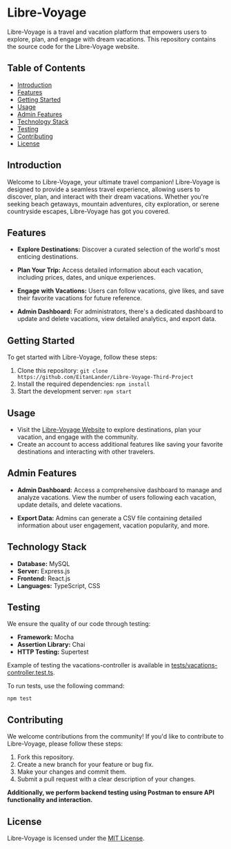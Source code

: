 ﻿# Libre-Voyage

Libre-Voyage is a travel and vacation platform that empowers users to explore, plan, and engage with dream vacations. This repository contains the source code for the Libre-Voyage website.

## Table of Contents

- [Introduction](#introduction)
- [Features](#features)
- [Getting Started](#getting-started)
- [Usage](#usage)
- [Admin Features](#admin-features)
- [Technology Stack](#technology-stack)
- [Testing](#testing)
- [Contributing](#contributing)
- [License](#license)

## Introduction

Welcome to Libre-Voyage, your ultimate travel companion! Libre-Voyage is designed to provide a seamless travel experience, allowing users to discover, plan, and interact with their dream vacations. Whether you're seeking beach getaways, mountain adventures, city exploration, or serene countryside escapes, Libre-Voyage has got you covered.

## Features

- **Explore Destinations:** Discover a curated selection of the world's most enticing destinations.
  
- **Plan Your Trip:** Access detailed information about each vacation, including prices, dates, and unique experiences.

- **Engage with Vacations:** Users can follow vacations, give likes, and save their favorite vacations for future reference.

- **Admin Dashboard:** For administrators, there's a dedicated dashboard to update and delete vacations, view detailed analytics, and export data.

## Getting Started

To get started with Libre-Voyage, follow these steps:

1. Clone this repository: `git clone https://github.com/EitanLander/Libre-Voyage-Third-Project`
2. Install the required dependencies: `npm install`
3. Start the development server: `npm start`

## Usage

- Visit the [Libre-Voyage Website] to explore destinations, plan your vacation, and engage with the community.
- Create an account to access additional features like saving your favorite destinations and interacting with other travelers.

## Admin Features

- **Admin Dashboard:** Access a comprehensive dashboard to manage and analyze vacations. View the number of users following each vacation, update details, and delete vacations.

- **Export Data:** Admins can generate a CSV file containing detailed information about user engagement, vacation popularity, and more.

## Technology Stack

- **Database:** MySQL
- **Server:** Express.js
- **Frontend:** React.js
- **Languages:** TypeScript, CSS

## Testing

We ensure the quality of our code through testing:

- **Framework:** Mocha
- **Assertion Library:** Chai
- **HTTP Testing:** Supertest

Example of testing the vacations-controller is available in [tests/vacations-controller.test.ts](tests/vacations-controller.test.ts).

To run tests, use the following command:

`npm test`

## Contributing

We welcome contributions from the community! If you'd like to contribute to Libre-Voyage, please follow these steps:

1. Fork this repository.
2. Create a new branch for your feature or bug fix.
3. Make your changes and commit them.
4. Submit a pull request with a clear description of your changes.

**Additionally, we perform backend testing using Postman to ensure API functionality and interaction.**

## License

Libre-Voyage is licensed under the [MIT License](LICENSE).

[Libre-Voyage Website]: #  (Add the actual link to your website here)
[Libre-Voyage]: #  (Add the path to your website image here)

